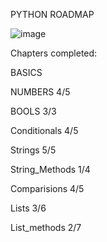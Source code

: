 PYTHON ROADMAP

![image](https://github.com/mykasero/excercism_practice/assets/58263528/85e7a8f7-cf7d-4486-a3f1-b428596731ea)


Chapters completed:

BASICS

NUMBERS 4/5

BOOLS 3/3

Conditionals 4/5

Strings 5/5

String_Methods 1/4

Comparisions 4/5 

Lists 3/6

List_methods 2/7

